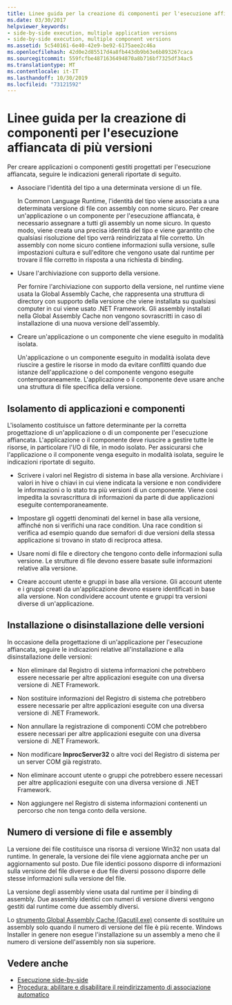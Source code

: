 ```yaml
---
title: Linee guida per la creazione di componenti per l'esecuzione affiancata di più versioni
ms.date: 03/30/2017
helpviewer_keywords:
- side-by-side execution, multiple application versions
- side-by-side execution, multiple component versions
ms.assetid: 5c540161-6e40-42e9-be92-6175aee2c46a
ms.openlocfilehash: 42d0e2d85517d4a8fb443db9b63e6b893267caca
ms.sourcegitcommit: 559fcfbe4871636494870a8b716bf7325df34ac5
ms.translationtype: MT
ms.contentlocale: it-IT
ms.lasthandoff: 10/30/2019
ms.locfileid: "73121592"
---
```

# <a name="guidelines-for-creating-components-for-side-by-side-execution"></a>Linee guida per la creazione di componenti per l'esecuzione affiancata di più versioni
Per creare applicazioni o componenti gestiti progettati per l'esecuzione affiancata, seguire le indicazioni generali riportate di seguito.  
  
- Associare l'identità del tipo a una determinata versione di un file.  
  
     In Common Language Runtime, l'identità del tipo viene associata a una determinata versione di file con assembly con nome sicuro. Per creare un'applicazione o un componente per l'esecuzione affiancata, è necessario assegnare a tutti gli assembly un nome sicuro. In questo modo, viene creata una precisa identità del tipo e viene garantito che qualsiasi risoluzione del tipo verrà reindirizzata al file corretto. Un assembly con nome sicuro contiene informazioni sulla versione, sulle impostazioni cultura e sull'editore che vengono usate dal runtime per trovare il file corretto in risposta a una richiesta di binding.  
  
- Usare l'archiviazione con supporto della versione.  
  
     Per fornire l'archiviazione con supporto della versione, nel runtime viene usata la Global Assembly Cache, che rappresenta una struttura di directory con supporto della versione che viene installata su qualsiasi computer in cui viene usato .NET Framework. Gli assembly installati nella Global Assembly Cache non vengono sovrascritti in caso di installazione di una nuova versione dell'assembly.  
  
- Creare un'applicazione o un componente che viene eseguito in modalità isolata.  
  
     Un'applicazione o un componente eseguito in modalità isolata deve riuscire a gestire le risorse in modo da evitare conflitti quando due istanze dell'applicazione o del componente vengono eseguite contemporaneamente. L'applicazione o il componente deve usare anche una struttura di file specifica della versione.  
  
## <a name="application-and-component-isolation"></a>Isolamento di applicazioni e componenti  
 L'isolamento costituisce un fattore determinante per la corretta progettazione di un'applicazione o di un componente per l'esecuzione affiancata. L'applicazione o il componente deve riuscire a gestire tutte le risorse, in particolare l'I/O di file, in modo isolato. Per assicurarsi che l'applicazione o il componente venga eseguito in modalità isolata, seguire le indicazioni riportate di seguito.  
  
- Scrivere i valori nel Registro di sistema in base alla versione. Archiviare i valori in hive o chiavi in cui viene indicata la versione e non condividere le informazioni o lo stato tra più versioni di un componente. Viene così impedita la sovrascrittura di informazioni da parte di due applicazioni eseguite contemporaneamente.  
  
- Impostare gli oggetti denominati del kernel in base alla versione, affinché non si verifichi una race condition. Una race condition si verifica ad esempio quando due semafori di due versioni della stessa applicazione si trovano in stato di reciproca attesa.  
  
- Usare nomi di file e directory che tengono conto delle informazioni sulla versione. Le strutture di file devono essere basate sulle informazioni relative alla versione.  
  
- Creare account utente e gruppi in base alla versione. Gli account utente e i gruppi creati da un'applicazione devono essere identificati in base alla versione. Non condividere account utente e gruppi tra versioni diverse di un'applicazione.  
  
## <a name="installing-and-uninstalling-versions"></a>Installazione o disinstallazione delle versioni  
 In occasione della progettazione di un'applicazione per l'esecuzione affiancata, seguire le indicazioni relative all'installazione e alla disinstallazione delle versioni:  
  
- Non eliminare dal Registro di sistema informazioni che potrebbero essere necessarie per altre applicazioni eseguite con una diversa versione di .NET Framework.  
  
- Non sostituire informazioni del Registro di sistema che potrebbero essere necessarie per altre applicazioni eseguite con una diversa versione di .NET Framework.  
  
- Non annullare la registrazione di componenti COM che potrebbero essere necessari per altre applicazioni eseguite con una diversa versione di .NET Framework.  
  
- Non modificare **InprocServer32** o altre voci del Registro di sistema per un server COM già registrato.  
  
- Non eliminare account utente o gruppi che potrebbero essere necessari per altre applicazioni eseguite con una diversa versione di .NET Framework.  
  
- Non aggiungere nel Registro di sistema informazioni contenenti un percorso che non tenga conto della versione.  
  
## <a name="file-version-number-and-assembly-version-number"></a>Numero di versione di file e assembly  
 La versione dei file costituisce una risorsa di versione Win32 non usata dal runtime. In generale, la versione dei file viene aggiornata anche per un aggiornamento sul posto. Due file identici possono disporre di informazioni sulla versione del file diverse e due file diversi possono disporre delle stesse informazioni sulla versione del file.  
  
 La versione degli assembly viene usata dal runtime per il binding di assembly. Due assembly identici con numeri di versione diversi vengono gestiti dal runtime come due assembly diversi.  
  
 Lo [strumento Global Assembly Cache (Gacutil.exe)](../tools/gacutil-exe-gac-tool.md) consente di sostituire un assembly solo quando il numero di versione del file è più recente. Windows Installer in genere non esegue l'installazione su un assembly a meno che il numero di versione dell'assembly non sia superiore.  
  
## <a name="see-also"></a>Vedere anche

- [Esecuzione side-by-side](side-by-side-execution.md)
- [Procedura: abilitare e disabilitare il reindirizzamento di associazione automatico](../configure-apps/how-to-enable-and-disable-automatic-binding-redirection.md)
